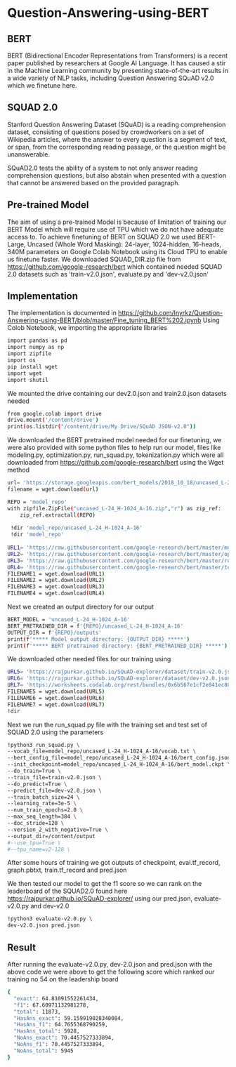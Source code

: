 # Question-Answering-using-BERT
## BERT
BERT (Bidirectional Encoder Representations from Transformers) is a recent paper published by researchers at Google AI Language. It has caused a stir in the Machine Learning community by presenting state-of-the-art results in a wide variety of NLP tasks, including Question Answering SQuAD v2.0 which we finetune here.
## SQUAD 2.0
Stanford Question Answering Dataset (SQuAD) is a reading comprehension dataset, consisting of questions posed by crowdworkers on a set of Wikipedia articles, where the answer to every question is a segment of text, or span, from the corresponding reading passage, or the question might be unanswerable.

SQuAD2.0 tests the ability of a system to not only answer reading comprehension questions, but also abstain when presented with a question that cannot be answered based on the provided paragraph.

## Pre-trained Model
The aim of using a pre-trained Model is because of limitation of training our BERT Model which will require use of TPU which we do not have adequate access to.
To achieve finetuning of BERT on SQUAD 2.0 we used BERT-Large, Uncased (Whole Word Masking): 24-layer, 1024-hidden, 16-heads, 340M parameters on Google Colab Notebook using its Cloud TPU to enable us finetune faster. We downloaded SQUAD_DIR.zip file from https://github.com/google-research/bert which contained needed SQUAD 2.0 datasets such as 'train-v2.0.json', evaluate.py and 'dev-v2.0.json'

## Implementation
The implementation is documented in https://github.com/Inyrkz/Question-Answering-using-BERT/blob/master/Fine_tuning_BERT%202.ipynb
Using Colob Notebook, we importing the appropriate libraries 
```bash
import pandas as pd
import numpy as np
import zipfile
import os
pip install wget
import wget
import shutil

```
We mounted the drive containing our dev2.0.json and train2.0.json datasets needed
```bash
from google.colab import drive
drive.mount('/content/drive')
print(os.listdir("/content/drive/My Drive/SQuAD JSON-v2.0"))
```

We downloaded the BERT pretrained model needed for our finetuning, we were also provided with some python files to help run our model, files like modeling.py, optimization.py, run_squad.py, tokenization.py which were all downloaded from https://github.com/google-research/bert using the Wget method
```bash
url= 'https://storage.googleapis.com/bert_models/2018_10_18/uncased_L-24_H-1024_A-16.zip'
filename = wget.download(url)

REPO = 'model_repo'
with zipfile.ZipFile("uncased_L-24_H-1024_A-16.zip","r") as zip_ref:
    zip_ref.extractall(REPO)
    
 !dir 'model_repo/uncased_L-24_H-1024_A-16'
 !dir 'model_repo'
 
URL1= 'https://raw.githubusercontent.com/google-research/bert/master/modeling.py'
URL2= 'https://raw.githubusercontent.com/google-research/bert/master/optimization.py'
URL3= 'https://raw.githubusercontent.com/google-research/bert/master/run_squad.py'
URL4= 'https://raw.githubusercontent.com/google-research/bert/master/tokenization.py'
FILENAME1 = wget.download(URL1)
FILENAME2 = wget.download(URL2)
FILENAME3 = wget.download(URL3)
FILENAME4 = wget.download(URL4)
````

Next we created an output directory for our output
```bash
BERT_MODEL = 'uncased_L-24_H-1024_A-16'
BERT_PRETRAINED_DIR = f'{REPO}/uncased_L-24_H-1024_A-16'
OUTPUT_DIR = f'{REPO}/outputs'
print(f'***** Model output directory: {OUTPUT_DIR} *****')
print(f'***** BERT pretrained directory: {BERT_PRETRAINED_DIR} *****')
```

We downloaded other needed files for our training using 
```bash
URL5= 'https://rajpurkar.github.io/SQuAD-explorer/dataset/train-v2.0.json'
URL6= 'https://rajpurkar.github.io/SQuAD-explorer/dataset/dev-v2.0.json'
URL7= 'https://worksheets.codalab.org/rest/bundles/0x6b567e1cf2e041ec80d7098f031c5c9e/contents/blob/'
FILENAME5 = wget.download(URL5)
FILENAME6 = wget.download(URL6)
FILENAME7 = wget.download(URL7)
!dir
```

Next we run the run_squad.py file with the training set and test set of SQUAD 2.0 using the parameters
```bash
!python3 run_squad.py \
--vocab_file=model_repo/uncased_L-24_H-1024_A-16/vocab.txt \
--bert_config_file=model_repo/uncased_L-24_H-1024_A-16/bert_config.json \
--init_checkpoint=model_repo/uncased_L-24_H-1024_A-16/bert_model.ckpt \
--do_train=True \
--train_file=train-v2.0.json \
--do_predict=True \
--predict_file=dev-v2.0.json \
--train_batch_size=24 \
--learning_rate=3e-5 \
--num_train_epochs=2.0 \
--max_seq_length=384 \
--doc_stride=128 \
--version_2_with_negative=True \
--output_dir=/content/output
#--use_tpu=True \
#--tpu_name=v2-128 \
```
After some hours of training we got outputs of checkpoint, eval.tf_record, graph.pbtxt, train.tf_record and pred.json

We then tested our model to get the f1 score so we can rank on the leaderboard of the SQUAD2.0 found here https://rajpurkar.github.io/SQuAD-explorer/ using our pred.json, evaluate-v2.0.py and dev-v2.0

```bash
!python3 evaluate-v2.0.py \
dev-v2.0.json pred.json 
```

## Result
After running the evaluate-v2.0.py, dev-2.0.json and pred.json with the above code we were above to get the following score which ranked our training no 54 on the leadership board

```bash
{
  "exact": 64.81091552261434,
  "f1": 67.60971132981278,
  "total": 11873,
  "HasAns_exact": 59.159919028340084,
  "HasAns_f1": 64.7655368790259,
  "HasAns_total": 5928,
  "NoAns_exact": 70.4457527333894,
  "NoAns_f1": 70.4457527333894,
  "NoAns_total": 5945
}
```

